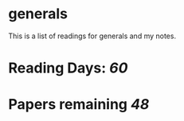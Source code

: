 # generals
This is a list of readings for generals and my notes. 

# Reading Days: _60_
# Papers remaining _48_
